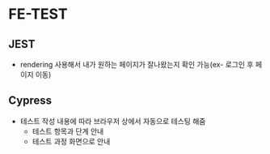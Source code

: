 # FE-TEST

## JEST
- rendering 사용해서 내가 원하는 페이지가 잘나왔는지 확인 가능(ex- 로그인 후 페이지 이동)

## Cypress
- 테스트 작성 내용에 따라 브라우저 상에서 자동으로 테스팅 해줌
  - 테스트 항목과 단계 안내
  - 테스트 과정 화면으로 안내